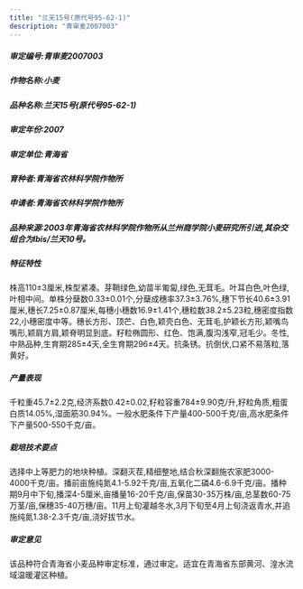 ```yaml
---
title: "兰天15号(原代号95-62-1)"
description: "青审麦2007003"
---
```

##### 审定编号:青审麦2007003

##### 作物名称:小麦

##### 品种名称:兰天15号(原代号95-62-1)

##### 审定年份:2007

##### 审定单位:青海省

##### 育种者:青海省农林科学院作物所

##### 申请者:青海省农林科学院作物所

##### 品种来源:2003年青海省农林科学院作物所从兰州商学院小麦研究所引进,其杂交组合为Ibis/兰天10号。

##### 特征特性
株高110±3厘米,株型紧凑。芽鞘绿色,幼苗半匍匐,绿色,无茸毛。叶耳白色,叶色绿,叶相中间。单株分蘖数0.33±0.01个,分蘖成穗率37.3±3.76%,穗下节长40.6±3.91厘米,穗长7.25±0.87厘米,每穗小穗数16.9±1.41个,穗粒数38.2±5.23粒,穗密度指数22,小穗密度中等。穗长方形、顶芒、白色,颖壳白色、无茸毛,护颖长方形,颖嘴鸟嘴形,颖肩方肩,颖脊明显到底。籽粒椭圆形、红色、饱满,腹沟浅窄,冠毛少。冬性,中熟品种,生育期285±4天,全生育期296±4天。抗条锈。抗倒伏,口紧不易落粒,落黄好。

##### 产量表现
千粒重45.7±2.2克,经济系数0.42±0.02,籽粒容重784±9.90克/升,籽粒角质,粗蛋白质14.05%,湿面筋30.94%。一般水肥条件下产量400-500千克/亩,高水肥条件下产量500-550千克/亩。

##### 栽培技术要点
选择中上等肥力的地块种植。深翻灭茬,精细整地,结合秋深翻施农家肥3000-4000千克/亩。播前亩施纯氮4.1-5.92千克/亩,五氧化二磷4.6-6.9千克/亩。播种期9月中下旬,播深4-5厘米,亩播量16-20千克/亩,保苗30-35万株/亩,总茎数60-75万茎/亩,保穗35-40万穗/亩。11月上旬灌越冬水,3月下旬至4月上旬浇返青水,并追施纯氮1.38-2.3千克/亩,浇好拔节水。

##### 审定意见
该品种符合青海省小麦品种审定标准，通过审定。适宜在青海省东部黄河、湟水流域温暖灌区种植。
